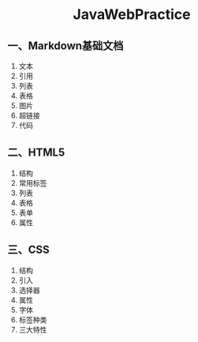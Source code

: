 <center>

# JavaWebPractice
</center>

## 一、Markdown基础文档
1. 文本
2. 引用
3. 列表
4. 表格
5. 图片
6. 超链接
7. 代码

## 二、HTML5
1. 结构
2. 常用标签
3. 列表
4. 表格
5. 表单
6. 属性

## 三、CSS
1. 结构
2. 引入
3. 选择器
4. 属性
5. 字体
6. 标签种类
7. 三大特性
